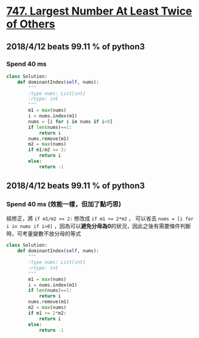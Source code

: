 # [747. Largest Number At Least Twice of Others](https://leetcode.com/problems/largest-number-at-least-twice-of-others/description/)

## 2018/4/12 beats 99.11 % of python3
### Spend 40 ms
```python
class Solution:
    def dominantIndex(self, nums):
        """
        :type nums: List[int]
        :rtype: int
        """
        m1 = max(nums)
        i = nums.index(m1)
        nums = [i for i in nums if i>0]
        if len(nums)==1:
            return i
        nums.remove(m1)
        m2 = max(nums)
        if m1/m2 >= 2:
            return i
        else:
            return -1
```


## 2018/4/12 beats 99.11 % of python3
### Spend 40 ms (效能一樣，但加了點巧思)
經修正，將 ```if m1/m2 >= 2:``` 修改成 ```if m1 >= 2*m2``` ， 可以省去 ```nums = [i for i in nums if i>0]``` ，因為可以**避免分母為0**的狀況，因此之後有需要條件判斷時，可考量變數不放分母的等式
```python
class Solution:
    def dominantIndex(self, nums):
        """
        :type nums: List[int]
        :rtype: int
        """
        m1 = max(nums)
        i = nums.index(m1)
        if len(nums)==1:
            return i
        nums.remove(m1)
        m2 = max(nums)
        if m1 >= 2*m2:
            return i
        else:
            return -1
```
